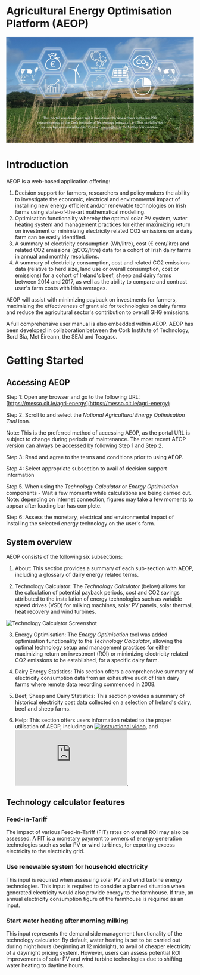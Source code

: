 # Agricultural Energy Optimisation Platform (AEOP)

![banner](https://github.com/shine10101/AEOP_Public/blob/d5a5a42b973a1ddb19a9acd8b3512e9bb4472db7/banner.jpg)

# Introduction

AEOP is a web-based application offering:

1. Decision support for farmers, researchers and policy makers the ability to investigate the economic, electrical and environmental impact of installing new energy efficient and/or renewable technologies on Irish farms using state-of-the-art mathematical modelling.
2. Optimisation functionality whereby the optimal solar PV system, water heating system and management practices for either maximizing return on investment or minimizing electricity related CO2 emissions on a dairy farm can be easily identified.
3. A summary of electricity consumption (Wh/litre), cost (€ cent/litre) and related CO2 emissions (gCO2/litre) data for a cohort of Irish dairy farms in annual and monthly resolutions.
4. A summary of electricity consumption, cost and related CO2 emissions data (relative to herd size, land use or overall consumption, cost or emissions) for a cohort of Ireland&#39;s beef, sheep and dairy farms between 2014 and 2017, as well as the ability to compare and contrast user&#39;s farm costs with Irish averages.

AEOP will assist with minimizing payback on investments for farmers, maximizing the effectiveness of grant aid for technologies on dairy farms and reduce the agricultural sector&#39;s contribution to overall GHG emissions.

A full comprehensive user manual is also embedded within AEOP. AEOP has been developed in collaboration between the Cork Institute of Technology, Bord Bia, Met Éireann, the SEAI and Teagasc. 

# Getting Started

## Accessing AEOP

Step 1: Open any browser and go to the following URL: [https://messo.cit.ie/agri-energy](https://messo.cit.ie/agri-energy)

Step 2: Scroll to and select the _National Agricultural Energy Optimisation Tool_ icon. 

Note: This is the preferred method of accessing AEOP, as the portal URL is subject to change during periods of maintenance. The most recent AEOP version can always be accessed by following Step 1 and Step 2.

Step 3: Read and agree to the terms and conditions prior to using AEOP.

Step 4: Select appropriate subsection to avail of decision support information

Step 5. When using the _Technology Calculator_ or _Energy Optimisation_ components - Wait a few moments while calculations are being carried out. Note: depending on internet connection, figures may take a few moments to appear after loading bar has complete.

Step 6: Assess the monetary, electrical and environmental impact of installing the selected energy technology on the user&#39;s farm.


## System overview

AEOP consists of the following six subsections:

1. About: This section provides a summary of each sub-section with AEOP, including a glossary of dairy energy related terms.

2. Technology Calculator: The _Technology Calculator_ (below) allows for the calculation of potential payback periods, cost and CO2 savings attributed to the installation of energy technologies such as variable speed drives (VSD) for milking machines, solar PV panels, solar thermal, heat recovery and wind turbines.

![Technology Calculator Screenshot](hhttps://github.com/shine10101/AEOP_Public/blob/d5a5a42b973a1ddb19a9acd8b3512e9bb4472db7/AEOP.png)

3. Energy Optimisation: The _Energy Optimisation_ tool was added optimisation functionality to the _Technology Calculator_, allowing the optimal technology setup and management practices for either maximizing return on investment (ROI) or minimizing electricity related CO2 emissions to be established, for a specific dairy farm.

4. Dairy Energy Statistics: This section offers a comprehensive summary of electricity consumption data from an exhaustive audit of Irish dairy farms where remote data recording commenced in 2008.

5. Beef, Sheep and Dairy Statistics: This section provides a summary of historical electricity cost data collected on a selection of Ireland&#39;s dairy, beef and sheep farms.

6. Help: This section offers users information related to the proper utilisation of AEOP, including an [![instructional video](https://img.youtube.com/vi/VID/0.jpg)](https://www.youtube.com/watch?v=ljhzfHCSrC8), and ![user manual](https://github.com/shine10101/AEOP/blob/59380e1d3f5ca7ef55897beaa0bb4f51f90d1001/www/teste.pdf).

## Technology calculator features

### Feed-in-Tariff

The impact of various Feed-in-Tariff (FIT) rates on overall ROI may also be assessed. A FIT is a monetary payment to owners of energy generation technologies such as solar PV or wind turbines, for exporting excess electricity to the electricity grid.

### Use renewable system for household electricity

This input is required when assessing solar PV and wind turbine energy technologies. This input is required to consider a planned situation when generated electricity would also provide energy to the farmhouse. If true, an annual electricity consumption figure of the farmhouse is required as an input.

### Start water heating after morning milking

This input represents the demand side management functionality of the technology calculator. By default, water heating is set to be carried out during night hours (beginning at 12 midnight), to avail of cheaper electricity of a day/night pricing system. However, users can assess potential ROI improvements of solar PV and wind turbine technologies due to shifting water heating to daytime hours.
